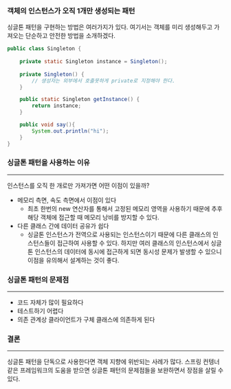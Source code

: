 ### 객체의 인스턴스가 오직 1개만 생성되는 패턴

싱글톤 패턴을 구현하는 방법은 여러가지가 있다. 여기서는 객체를 미리 생성해두고 가져오는 단순하고 안전한 방법을 소개하겠다.
```java
public class Singleton {
    
    private static Singleton instance = Singleton();
    
    private Singleton() {
        // 생성자는 외부에서 호출못하게 private로 지정해야 한다.
    }

    public static Singleton getInstance() {
        return instance;
    }

    public void say(){
        System.out.println("hi");
    }
}
```

### 싱글톤 패턴을 사용하는 이유
---
인스턴스를 오직 한 개로만 가져가면 어떤 이점이 있을까?
- 메모리 측면, 속도 측면에서 이점이 있다
  - 최초 한번의 new 연산자를 통해서 고정된 메모리 영역을 사용하기 때문에 추후 해당 객체에 접근할 때 메모리 낭비를 방지할 수 있다.
- 다른 클래스 간에 데이터 공유가 쉽다
    - 싱글톤 인스턴스가 전역으로 사용되는 인스턴스이기 때문에 다른 클래스의 인스턴스들이 접근하여 사용할 수 있다. 하지만 여러 클래스의 인스턴스에서 싱글톤 인스턴스의 데이터에 동시에 접근하게 되면 동시성 문제가 발생할 수 있으니 이점을 유의해서 설계하는 것이 좋다.

### 싱글톤 패턴의 문제점
---
- 코드 자체가 많이 필요하다
- 테스트하기 어렵다
- 의존 관계상 클라이언트가 구체 클래스에 의존하게 된다

### 결론
---
싱글톤 패턴을 단독으로 사용한다면 객체 지향에 위반되는 사례가 많다. 스프링 컨텡너 같은 프레임워크의 도움을 받으면 싱글톤 패턴의 문제점들을 보완하면서 장점을 살릴 수 있다.